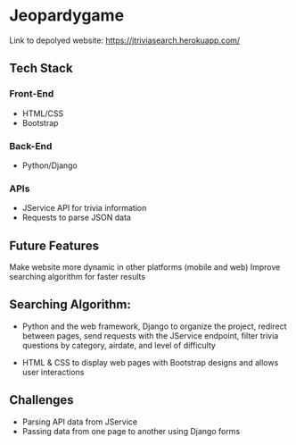 # Jeopardygame

Link to depolyed website: https://jtriviasearch.herokuapp.com/



## Tech Stack

### Front-End

* HTML/CSS
* Bootstrap

### Back-End

* Python/Django

### APIs

* JService API for trivia information
* Requests to parse JSON data


## Future Features

Make website more dynamic in other platforms (mobile and web)
Improve searching algorithm for faster results

## Searching Algorithm:

* Python and the web framework, Django to organize the project, redirect between pages, send requests with the JService endpoint, filter trivia questions by category, airdate, and level of difficulty

* HTML & CSS to display web pages with Bootstrap designs and allows user interactions

## Challenges

* Parsing API data from JService
* Passing data from one page to another using Django forms

